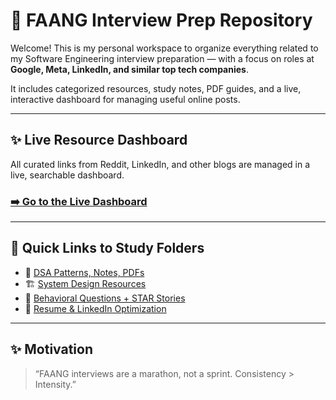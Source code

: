 # 🚀 FAANG Interview Prep Repository

Welcome! This is my personal workspace to organize everything related to my Software Engineering interview preparation — with a focus on roles at **Google, Meta, LinkedIn, and similar top tech companies**.

It includes categorized resources, study notes, PDF guides, and a live, interactive dashboard for managing useful online posts.

---

## ✨ Live Resource Dashboard

All curated links from Reddit, LinkedIn, and other blogs are managed in a live, searchable dashboard.

### [➡️ Go to the Live Dashboard](https://Lakshman-99.github.io/Interview-Prep/)

---

## 🧠 Quick Links to Study Folders

- 📘 [DSA Patterns, Notes, PDFs](./dsa/)
- 🏗️ [System Design Resources](./system-design/)
- 💬 [Behavioral Questions + STAR Stories](./behavioral/)
- 📝 [Resume & LinkedIn Optimization](./resume/)

---

## ✨ Motivation

> “FAANG interviews are a marathon, not a sprint. Consistency > Intensity.”
